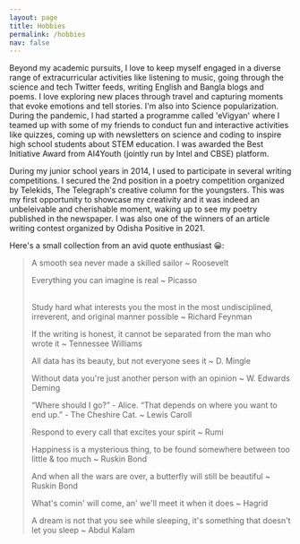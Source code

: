 ```yaml
---
layout: page
title: Hobbies
permalink: /hobbies
nav: false
---
```


<!-- pages/hobbies.md -->
Beyond my academic pursuits, I love to keep myself engaged in a diverse range of extracurricular activities like listening to music, going through the science and tech Twitter feeds, writing English and Bangla blogs and poems. I love exploring new places through travel and capturing moments that evoke emotions and tell stories. I'm also into Science popularization. During the pandemic, I had started a programme called 'eVigyan' where I teamed up with some of my friends to conduct fun and interactive activities like quizzes, coming up with newsletters on science and coding to inspire high school students about STEM education. I was awarded the Best Initiative Award from AI4Youth (jointly run by Intel and CBSE) platform.

During my junior school years in 2014, I used to participate in several writing competitions. I secured the 2nd position in a poetry competition organized by Telekids, The Telegraph's creative column for the youngsters. This was my first opportunity to showcase my creativity and it was indeed an unbeleivable and cherishable moment, waking up to see my poetry published in the newspaper. I was also one of the winners of an article writing contest organized by Odisha Positive in 2021.

Here's a small collection from an avid quote enthusiast 😀:

<blockquote>
  
<i class="fas fa-quote-left"></i> A smooth sea never made a skilled sailor ~ Roosevelt
<br>

  
Everything you can imagine is real ~ Picasso  
<br>

  
Study hard what interests you the most in the most undisciplined, irreverent, and original manner possible ~ Richard Feynman
<br>
  
  
If the writing is honest, it cannot be separated from the man who wrote it ~ Tennessee Williams
<br>

  
All data has its beauty, but not everyone sees it ~ D. Mingle
<br>

  
Without data you're just another person with an opinion ~ W. Edwards Deming 
<br>
  
  
“Where should I go?” - Alice. “That depends on where you want to end up.” - The Cheshire Cat. ~ Lewis Caroll 
<br> 
  
Respond to every call that excites your spirit ~ Rumi
<br>

  
Happiness is a mysterious thing, to be found somewhere between too little & too much ~ Ruskin Bond
<br>
  
  
And when all the wars are over, a butterfly will still be beautiful ~ Ruskin Bond
<br>
  
What's comin' will come, an' we'll meet it when it does ~ Hagrid
<br>

 
A dream is not that you see while sleeping, it's something that doesn't let you sleep ~ Abdul Kalam  
</blockquote>
